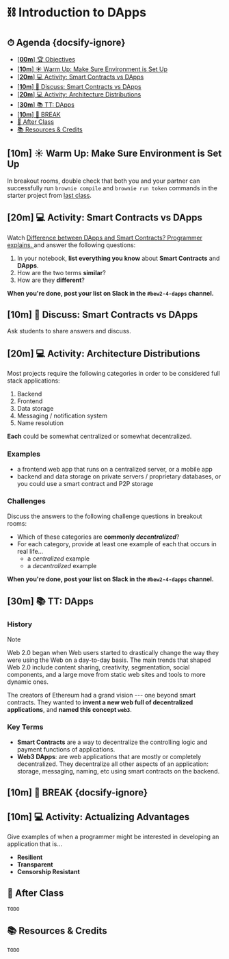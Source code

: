 <!-- Run this slideshow via the following command: -->
<!-- reveal-md README.md -w -->


<!-- .slide: data-background="./../Slides/images/header.svg" data-background-repeat="none" data-background-size="40% 40%" data-background-position="center 10%" class="header" -->
# ⛓ Introduction to DApps

<!-- > -->

<!-- omit in toc -->
## ⏱ Agenda {docsify-ignore}

- [[**00m**] 🏆 Objectives](#00m-%f0%9f%8f%86-objectives)
- [[**10m**] ☀️ Warm Up: Make Sure Environment is Set Up](#10m-%e2%98%80%ef%b8%8f-warm-up-make-sure-environment-is-set-up)
- [[**20m**]  💻 Activity: Smart Contracts vs DApps](#20m-%f0%9f%92%bb-activity-smart-contracts-vs-dapps)
- [[**10m**] 💬 Discuss: Smart Contracts vs DApps](#10m-%f0%9f%92%ac-discuss-smart-contracts-vs-dapps)
- [[**20m**] 💻 Activity: Architecture Distributions](#20m-%f0%9f%92%bb-activity-architecture-distributions)
- [[**30m**] 📚 TT: DApps](#30m-%f0%9f%93%9a-tt-dapps)
- [[**10m**] 🌴 BREAK](#10m-%f0%9f%8c%b4-break-docsify-ignore-docsify-ignore)
- [🌃 After Class](#%f0%9f%8c%83-after-class)
- [📚 Resources & Credits](#%f0%9f%93%9a-resources--credits)

<!-- > -->

<!-- ## [**00m**] 🏆 Objectives -->

<!-- |   Level   | Verbs |
| --------- | ----- |
| 6: Create | design, formulate, build, invent, create, compose, generate, derive, modify, develop |
| 5: Evaluate | choose, support, relate, determine, defend, compare, contrast, justify, support, convince, select |
| 4: Analyze | classify, break down, categorize, analyze, diagram, illustrate, criticize, simplify, associate |
| 3: Apply | calculate, predict, apply, solve, illustrate, use, demonstrate, determine, model, perform, present |
| 2: Understand | describe, explain, paraphrase, restate, summarize, contrast, interpret, discuss |
| 1: Remember | list, recite, outline, define, name, match, quote, recall, identify, label, recognize | -->

<!-- > -->


## [**10m**] ☀️ Warm Up: Make Sure Environment is Set Up

In breakout rooms, double check that both you and your partner can successfully run `brownie compile` and `brownie run token` commands in the starter project from [last class](SmartContracts.md).

## [**20m**]  💻 Activity: Smart Contracts vs DApps

Watch [Difference between DApps and Smart Contracts? Programmer explains.
](https://www.youtube.com/watch?v=4rczD8xKPJc) and answer the following questions:

1. In your notebook, **list everything you know** about **Smart Contracts** and **DApps**.
1. How are the two terms **similar**?
1. How are they **different**?

**When you're done, post your list on Slack in the `#bew2-4-dapps` channel.**

## [**10m**] 💬  Discuss: Smart Contracts vs DApps

Ask students to share answers and discuss.

## [**20m**] 💻 Activity: Architecture Distributions

Most projects require the following categories in order to be considered full stack applications:

1. Backend
1. Frontend
1. Data storage
1. Messaging / notification system
1. Name resolution

**Each** could be somewhat centralized or somewhat decentralized.

### Examples

- a frontend web app that runs on a centralized server, or a mobile app
- backend and data storage on private servers / proprietary databases, or you could use a smart contract and P2P storage

### Challenges

Discuss the answers to the following challenge questions in breakout rooms:

- Which of these categories are **commonly _decentralized_**?
- For each category, provide at least one example of each that occurs in real life...
    -  a _centralized_ example
    -  a _decentralized_ example


**When you're done, post your list on Slack in the `#bew2-4-dapps` channel.**

<!-- > -->

## [**30m**] 📚 TT: DApps

### History

> [!NOTE]
> Web 2.0 began when Web users started to drastically change the way they were using the Web on a day-to-day basis. The main trends that shaped Web 2.0 include content sharing, creativity, segmentation, social components, and a large move from static web sites and tools to more dynamic ones.

The creators of Ethereum had a grand vision --- one beyond smart contracts. They wanted to **invent a new web full of decentralized applications**, and **named this concept `web3`**.

### Key Terms

- **Smart Contracts** are a way to decentralize the controlling logic and payment functions of applications.
- **Web3 DApps**: are web applications that are mostly or completely decentralized. They decentralize all other aspects of an application: storage, messaging, naming, etc using smart contracts on the backend.

<!-- ### Advantages

#### Resilient

#### Transparent

#### Censorship Resistant -->

<!-- > -->

## [**10m**] 🌴 BREAK {docsify-ignore}

## [**10m**] 💻 Activity: Actualizing Advantages

Give examples of when a programmer might be interested in developing an application that is...

- **Resilient**
- **Transparent**
- **Censorship Resistant**

<!-- > -->

## 🌃 After Class

`TODO`

<!-- > -->

## 📚 Resources & Credits

`TODO`
